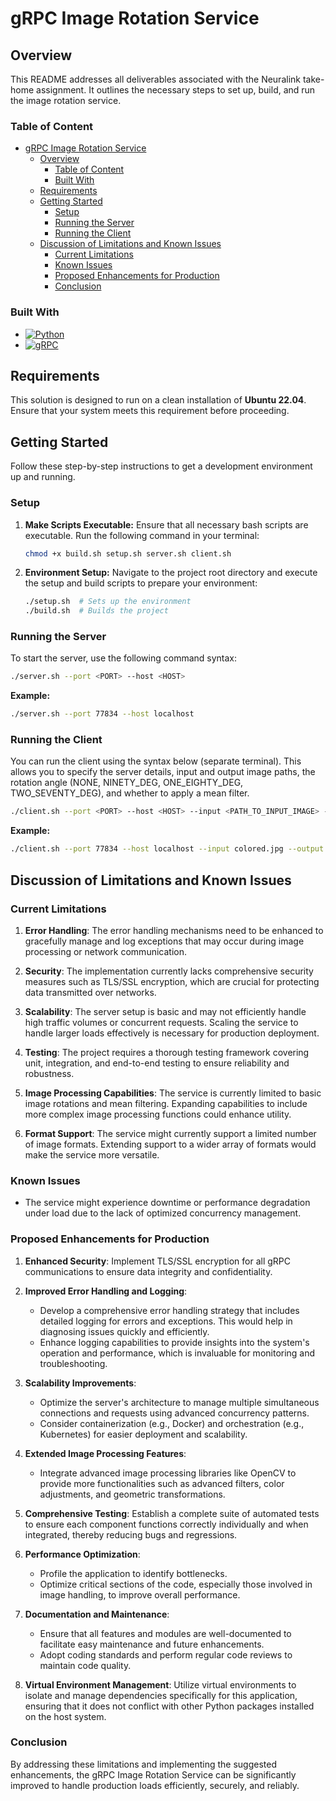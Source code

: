 # gRPC Image Rotation Service


## Overview
This README addresses all deliverables associated with the Neuralink take-home assignment. It outlines the necessary steps to set up, build, and run the image rotation service.

### Table of Content
- [gRPC Image Rotation Service](#grpc-image-rotation-service)
  - [Overview](#overview)
    - [Table of Content](#table-of-content)
    - [Built With](#built-with)
  - [Requirements](#requirements)
  - [Getting Started](#getting-started)
    - [Setup](#setup)
    - [Running the Server](#running-the-server)
    - [Running the Client](#running-the-client)
  - [Discussion of Limitations and Known Issues](#discussion-of-limitations-and-known-issues)
    - [Current Limitations](#current-limitations)
    - [Known Issues](#known-issues)
    - [Proposed Enhancements for Production](#proposed-enhancements-for-production)
    - [Conclusion](#conclusion)
  
### Built With


* [![Python][Python]][Python-url]
* [![gRPC][gRPC]][gRPC-url]


## Requirements
This solution is designed to run on a clean installation of **Ubuntu 22.04**. Ensure that your system meets this requirement before proceeding.

## Getting Started
Follow these step-by-step instructions to get a development environment up and running.

### Setup

1. **Make Scripts Executable:**
   Ensure that all necessary bash scripts are executable. Run the following command in your terminal:

    ```bash
    chmod +x build.sh setup.sh server.sh client.sh
    ```

2. **Environment Setup:**
   Navigate to the project root directory and execute the setup and build scripts to prepare your environment:

    ```bash
    ./setup.sh  # Sets up the environment
    ./build.sh  # Builds the project
    ```

### Running the Server

To start the server, use the following command syntax:

```bash
./server.sh --port <PORT> --host <HOST>
```

**Example:**

```bash
./server.sh --port 77834 --host localhost
```

### Running the Client

You can run the client using the syntax below (separate terminal). This allows you to specify the server details, input and output image paths, the rotation angle (NONE, NINETY_DEG, ONE_EIGHTY_DEG, TWO_SEVENTY_DEG), and whether to apply a mean filter.

```bash
./client.sh --port <PORT> --host <HOST> --input <PATH_TO_INPUT_IMAGE> --output <PATH_TO_OUTPUT_IMAGE> --rotate <ROTATION> --mean
```

**Example:**

```bash
./client.sh --port 77834 --host localhost --input colored.jpg --output output.jpg --rotate NINETY_DEG --mean
```

## Discussion of Limitations and Known Issues

### Current Limitations
1. **Error Handling**: The error handling mechanisms need to be enhanced to gracefully manage and log exceptions that may occur during image processing or network communication.

2. **Security**: The implementation currently lacks comprehensive security measures such as TLS/SSL encryption, which are crucial for protecting data transmitted over networks.

3. **Scalability**: The server setup is basic and may not efficiently handle high traffic volumes or concurrent requests. Scaling the service to handle larger loads effectively is necessary for production deployment.

4. **Testing**: The project requires a thorough testing framework covering unit, integration, and end-to-end testing to ensure reliability and robustness.

5. **Image Processing Capabilities**: The service is currently limited to basic image rotations and mean filtering. Expanding capabilities to include more complex image processing functions could enhance utility.

6. **Format Support**: The service might currently support a limited number of image formats. Extending support to a wider array of formats would make the service more versatile.

### Known Issues
- The service might experience downtime or performance degradation under load due to the lack of optimized concurrency management.

### Proposed Enhancements for Production

1. **Enhanced Security**: Implement TLS/SSL encryption for all gRPC communications to ensure data integrity and confidentiality.

2. **Improved Error Handling and Logging**: 
   - Develop a comprehensive error handling strategy that includes detailed logging for errors and exceptions. This would help in diagnosing issues quickly and efficiently.
   - Enhance logging capabilities to provide insights into the system's operation and performance, which is invaluable for monitoring and troubleshooting.

3. **Scalability Improvements**:
   - Optimize the server's architecture to manage multiple simultaneous connections and requests using advanced concurrency patterns.
   - Consider containerization (e.g., Docker) and orchestration (e.g., Kubernetes) for easier deployment and scalability.

4. **Extended Image Processing Features**:
   - Integrate advanced image processing libraries like OpenCV to provide more functionalities such as advanced filters, color adjustments, and geometric transformations.

5. **Comprehensive Testing**: Establish a complete suite of automated tests to ensure each component functions correctly individually and when integrated, thereby reducing bugs and regressions.

6. **Performance Optimization**: 
   - Profile the application to identify bottlenecks.
   - Optimize critical sections of the code, especially those involved in image handling, to improve overall performance.

7. **Documentation and Maintenance**:
   - Ensure that all features and modules are well-documented to facilitate easy maintenance and future enhancements.
   - Adopt coding standards and perform regular code reviews to maintain code quality.
  
8. **Virtual Environment Management**: Utilize virtual environments to isolate and manage dependencies specifically for this application, ensuring that it does not conflict with other Python packages installed on the host system.

### Conclusion
By addressing these limitations and implementing the suggested enhancements, the gRPC Image Rotation Service can be significantly improved to handle production loads efficiently, securely, and reliably. 











<!-- MARKDOWN LINKS & IMAGES -->
<!-- https://www.markdownguide.org/basic-syntax/#reference-style-links -->

[python-url]: https://www.python.org/
[python]: https://img.shields.io/badge/python-3670A0?style=for-the-badge&logo=python&logoColor=ffdd54
[grpc]: https://img.shields.io/badge/powered_by-gRPC-green?labelColor=red
[grpc-url]: https://grpc.io/
